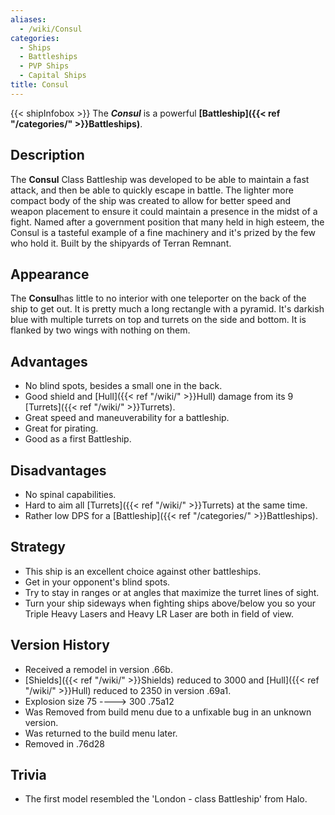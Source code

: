 ```yaml
---
aliases:
  - /wiki/Consul
categories:
  - Ships
  - Battleships
  - PVP Ships
  - Capital Ships
title: Consul
---
```


{{< shipInfobox >}} The **_Consul_** is a powerful **[Battleship]({{< ref "/categories/" >}}Battleships)**.

## Description

The **Consul** Class Battleship was developed to be able to maintain a fast attack, and then be able to quickly escape in battle. The lighter more compact body of the ship was created to allow for better speed and weapon placement to ensure it could maintain a presence in the midst of a fight. Named after a government position that many held in high esteem, the Consul is a tasteful example of a fine machinery and it's prized by the few who hold it. Built by the shipyards of Terran Remnant.

## Appearance

The **Consul**has little to no interior with one teleporter on the back of the ship to get out. It is pretty much a long rectangle with a pyramid. It's darkish blue with multiple turrets on top and turrets on the side and bottom. It is flanked by two wings with nothing on them.

## Advantages

- No blind spots, besides a small one in the back.
- Good shield and [Hull]({{< ref "/wiki/" >}}Hull) damage from its 9 [Turrets]({{< ref "/wiki/" >}}Turrets).
- Great speed and maneuverability for a battleship.
- Great for pirating.
- Good as a first Battleship.

## Disadvantages

- No spinal capabilities.
- Hard to aim all [Turrets]({{< ref "/wiki/" >}}Turrets) at the same time.
- Rather low DPS for a [Battleship]({{< ref "/categories/" >}}Battleships).

## Strategy

- This ship is an excellent choice against other battleships.
- Get in your opponent's blind spots.
- Try to stay in ranges or at angles that maximize the turret lines of sight.
- Turn your ship sideways when fighting ships above/below you so your Triple Heavy Lasers and Heavy LR Laser are both in field of view.

## Version History

- Received a remodel in version .66b.
- [Shields]({{< ref "/wiki/" >}}Shields) reduced to 3000 and [Hull]({{< ref "/wiki/" >}}Hull) reduced to 2350 in version .69a1.
- Explosion size 75 ----> 300 .75a12
- Was Removed from build menu due to a unfixable bug in an unknown version.
- Was returned to the build menu later.
- Removed in .76d28

## Trivia

- The first model resembled the 'London - class Battleship' from Halo.
